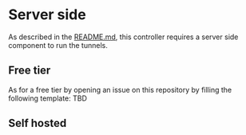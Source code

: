 # Server side

As described in the [README.md](../README.md), this controller requires a server side component to run the tunnels.

## Free tier

As for a free tier by opening an issue on this repository by filling the following template: TBD


## Self hosted